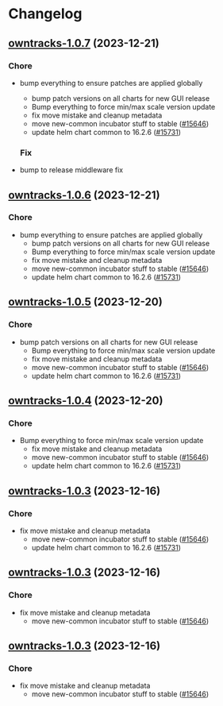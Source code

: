 # Changelog



## [owntracks-1.0.7](https://github.com/truecharts/charts/compare/owntracks-1.0.2...owntracks-1.0.7) (2023-12-21)

### Chore

- bump everything to ensure patches are applied globally
  - bump patch versions on all charts for new GUI release
  - Bump everything to force min/max scale version update
  - fix move mistake and cleanup metadata
  - move new-common incubator stuff to stable ([#15646](https://github.com/truecharts/charts/issues/15646))
  - update helm chart common to 16.2.6 ([#15731](https://github.com/truecharts/charts/issues/15731))
  
  ### Fix

- bump to release middleware fix
  
  


## [owntracks-1.0.6](https://github.com/truecharts/charts/compare/owntracks-1.0.2...owntracks-1.0.6) (2023-12-21)

### Chore

- bump everything to ensure patches are applied globally
  - bump patch versions on all charts for new GUI release
  - Bump everything to force min/max scale version update
  - fix move mistake and cleanup metadata
  - move new-common incubator stuff to stable ([#15646](https://github.com/truecharts/charts/issues/15646))
  - update helm chart common to 16.2.6 ([#15731](https://github.com/truecharts/charts/issues/15731))
  
  


## [owntracks-1.0.5](https://github.com/truecharts/charts/compare/owntracks-1.0.2...owntracks-1.0.5) (2023-12-20)

### Chore

- bump patch versions on all charts for new GUI release
  - Bump everything to force min/max scale version update
  - fix move mistake and cleanup metadata
  - move new-common incubator stuff to stable ([#15646](https://github.com/truecharts/charts/issues/15646))
  - update helm chart common to 16.2.6 ([#15731](https://github.com/truecharts/charts/issues/15731))
  
  


## [owntracks-1.0.4](https://github.com/truecharts/charts/compare/owntracks-1.0.2...owntracks-1.0.4) (2023-12-20)

### Chore

- Bump everything to force min/max scale version update
  - fix move mistake and cleanup metadata
  - move new-common incubator stuff to stable ([#15646](https://github.com/truecharts/charts/issues/15646))
  - update helm chart common to 16.2.6 ([#15731](https://github.com/truecharts/charts/issues/15731))
  
  


## [owntracks-1.0.3](https://github.com/truecharts/charts/compare/owntracks-1.0.2...owntracks-1.0.3) (2023-12-16)

### Chore

- fix move mistake and cleanup metadata
  - move new-common incubator stuff to stable ([#15646](https://github.com/truecharts/charts/issues/15646))
  - update helm chart common to 16.2.6 ([#15731](https://github.com/truecharts/charts/issues/15731))
  
  


## [owntracks-1.0.3](https://github.com/truecharts/charts/compare/owntracks-1.0.2...owntracks-1.0.3) (2023-12-16)

### Chore

- fix move mistake and cleanup metadata
  - move new-common incubator stuff to stable ([#15646](https://github.com/truecharts/charts/issues/15646))
  
  


## [owntracks-1.0.3](https://github.com/truecharts/charts/compare/owntracks-1.0.2...owntracks-1.0.3) (2023-12-16)

### Chore

- fix move mistake and cleanup metadata
  - move new-common incubator stuff to stable ([#15646](https://github.com/truecharts/charts/issues/15646))
  
  